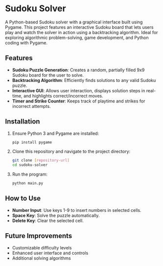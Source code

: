 # Sudoku Solver

A Python-based Sudoku solver with a graphical interface built using Pygame. This project features an interactive Sudoku board that lets users play and watch the solver in action using a backtracking algorithm. Ideal for exploring algorithmic problem-solving, game development, and Python coding with Pygame.

## Features

- **Sudoku Puzzle Generation**: Creates a random, partially filled 9x9 Sudoku board for the user to solve.
- **Backtracking Algorithm**: Efficiently finds solutions to any valid Sudoku puzzle.
- **Interactive GUI**: Allows user interaction, displays solution steps in real-time, and highlights correct/incorrect moves.
- **Timer and Strike Counter**: Keeps track of playtime and strikes for incorrect attempts.

## Installation

1. Ensure Python 3 and Pygame are installed:
   ```bash
   pip install pygame
   ```

2. Clone this repository and navigate to the project directory:
   ```bash
   git clone [repository-url]
   cd sudoku-solver
   ```

3. Run the program:
   ```bash
   python main.py
   ```

## How to Use

- **Number Input**: Use keys 1-9 to insert numbers in selected cells.
- **Space Key**: Solve the puzzle automatically.
- **Delete Key**: Clear the selected cell.

## Future Improvements

- Customizable difficulty levels
- Enhanced user interface and controls
- Additional solving algorithms

